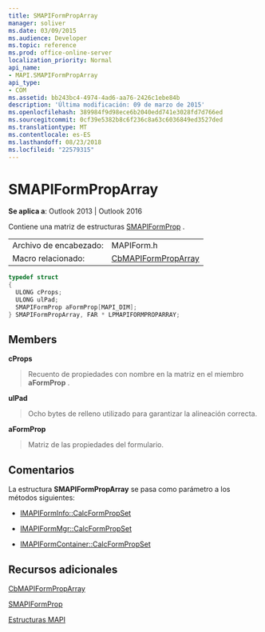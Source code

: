 ```yaml
---
title: SMAPIFormPropArray
manager: soliver
ms.date: 03/09/2015
ms.audience: Developer
ms.topic: reference
ms.prod: office-online-server
localization_priority: Normal
api_name:
- MAPI.SMAPIFormPropArray
api_type:
- COM
ms.assetid: bb243bc4-4974-4ad6-aa76-2426c1ebe84b
description: 'Última modificación: 09 de marzo de 2015'
ms.openlocfilehash: 389984f9d98ece6b2040edd741e3028fd7d766ed
ms.sourcegitcommit: 0cf39e5382b8c6f236c8a63c6036849ed3527ded
ms.translationtype: MT
ms.contentlocale: es-ES
ms.lasthandoff: 08/23/2018
ms.locfileid: "22579315"
---
```

# <a name="smapiformproparray"></a>SMAPIFormPropArray

  
  
**Se aplica a**: Outlook 2013 | Outlook 2016 
  
Contiene una matriz de estructuras [SMAPIFormProp](smapiformprop.md) . 
  
|||
|:-----|:-----|
|Archivo de encabezado:  <br/> |MAPIForm.h  <br/> |
|Macro relacionado:  <br/> |[CbMAPIFormPropArray](cbmapiformproparray.md) <br/> |
   
```cpp
typedef struct
{
  ULONG cProps;
  ULONG ulPad;
  SMAPIFormProp aFormProp[MAPI_DIM];
} SMAPIFormPropArray, FAR * LPMAPIFORMPROPARRAY;

```

## <a name="members"></a>Members

 **cProps**
  
> Recuento de propiedades con nombre en la matriz en el miembro **aFormProp** . 
    
 **ulPad**
  
>  Ocho bytes de relleno utilizado para garantizar la alineación correcta. 
    
 **aFormProp**
  
> Matriz de las propiedades del formulario.
    
## <a name="remarks"></a>Comentarios

La estructura **SMAPIFormPropArray** se pasa como parámetro a los métodos siguientes: 
  
- [IMAPIFormInfo::CalcFormPropSet](imapiforminfo-calcformpropset.md)
    
- [IMAPIFormMgr::CalcFormPropSet](imapiformmgr-calcformpropset.md)
    
- [IMAPIFormContainer::CalcFormPropSet](imapiformcontainer-calcformpropset.md)
    
## <a name="see-also"></a>Recursos adicionales



[CbMAPIFormPropArray](cbmapiformproparray.md)
  
[SMAPIFormProp](smapiformprop.md)


[Estructuras MAPI](mapi-structures.md)

